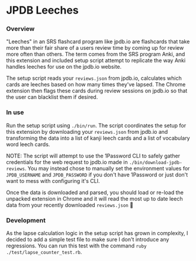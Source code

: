 # JPDB Leeches

### Overview
"Leeches" in an SRS flashcard program like jpdb.io are flashcards that take more than their fair share of a users review time by coming up for review more often than others. The term comes from the SRS program Anki, and this extension and included setup script attempt to replicate the way Anki handles leeches for use on the jpdb.io website.

The setup script reads your `reviews.json` from jpdb.io, calculates which cards are leeches based on how many times they've lapsed. The Chrome extension then flags these cards during review sessions on jpdb.io so that the user can blacklist them if desired.

### In use
Run the setup script using `./bin/run`. The script coordinates the setup for this extension by downloading your `reviews.json` from jpdb.io and transforming the data into a list of kanji leech cards and a list of vocabulary word leech cards.

NOTE: The script will attempt to use the 1Password CLI to safely gather credentials for the web request to jpdb.io made in `./bin/download-jpdb-reviews`. You may instead chose to manually set the environment values for `JPDB_USERNAME` and `JPDB_PASSWORD` if you don't have 1Password or just don't want to mess with configuring it's CLI.

Once the data is downloaded and parsed, you should load or re-load the unpacked extension in Chrome and it will read the most up to date leech data from your recently downloaded `reviews.json` 🎉

### Development
As the lapse calculation logic in the setup script has grown in complexity, I decided to add a simple test file to make sure I don't introduce any regressions. You can run this test with the command `ruby ./test/lapse_counter_test.rb`.
